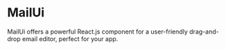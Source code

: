 # MailUi
 MailUi offers a powerful React.js component for a user-friendly drag-and-drop email editor, perfect for your app.
